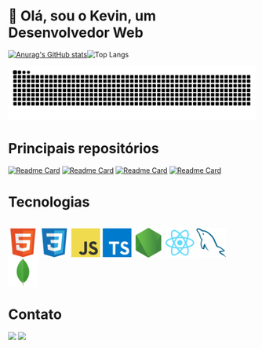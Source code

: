 <h1>👋&nbsp;Olá, sou o Kevin, um Desenvolvedor Web</h1>

[![Anurag's GitHub stats](https://github-readme-stats.vercel.app/api?username=KevinWillyan456&hide=stars,prs,issues,contribs&show_icons=true&theme=radical)](https://github.com/KevinWillyan456)![Top Langs](https://github-readme-stats.vercel.app/api/top-langs/?username=KevinWillyan456&layout=compact&theme=radical)

<picture>
  <source media="(prefers-color-scheme: dark)" srcset="https://raw.githubusercontent.com/KevinWillyan456/KevinWillyan456/output/github-contribution-grid-snake-dark.svg">
  <source media="(prefers-color-scheme: light)" srcset="https://raw.githubusercontent.com/KevinWillyan456/KevinWillyan456/output/github-contribution-grid-snake.svg">
  <img alt="github contribution grid snake animation" src="https://raw.githubusercontent.com/KevinWillyan456/KevinWillyan456/output/github-contribution-grid-snake.svg">
</picture>

<h1>Principais repositórios</h1>

[![Readme Card](https://github-readme-stats.vercel.app/api/pin/?username=KevinWillyan456&repo=purchaseway-blog&theme=radical)](https://github.com/KevinWillyan456/purchaseway-blog)
[![Readme Card](https://github-readme-stats.vercel.app/api/pin/?username=KevinWillyan456&repo=pw-music-game&theme=radical)](https://github.com/KevinWillyan456/pw-music-game)
[![Readme Card](https://github-readme-stats.vercel.app/api/pin/?username=KevinWillyan456&repo=pw-animes-react&theme=radical)](https://github.com/KevinWillyan456/pw-animes-react)
[![Readme Card](https://github-readme-stats.vercel.app/api/pin/?username=KevinWillyan456&repo=purchaseway-music&theme=radical)](https://github.com/KevinWillyan456/purchaseway-music)

<h1>Tecnologias</h1>

<div style="display: inline_block"><br>
  <img align="center" alt="HTML" height="60" width="60" src="https://raw.githubusercontent.com/devicons/devicon/master/icons/html5/html5-original.svg">
  <img align="center" alt="CSS" height="60" width="60" src="https://raw.githubusercontent.com/devicons/devicon/master/icons/css3/css3-original.svg">
  <img align="center" alt="JS" height="60" width="60" src="https://raw.githubusercontent.com/devicons/devicon/master/icons/javascript/javascript-original.svg">
  <img align="center" alt="TS" height="60" width="60" src="https://raw.githubusercontent.com/devicons/devicon/master/icons/typescript/typescript-original.svg">
  <img align="center" alt="Node JS" height="60" width="60" src="https://raw.githubusercontent.com/devicons/devicon/master/icons/nodejs/nodejs-original.svg">
  <img align="center" alt="React JS" height="60" width="60" src="https://raw.githubusercontent.com/devicons/devicon/master/icons/react/react-original.svg">
  <img align="center" alt="MySql" height="60" width="60" src="https://raw.githubusercontent.com/devicons/devicon/master/icons/mysql/mysql-original.svg">
  <img align="center" alt="React JS" height="60" width="60" src="https://raw.githubusercontent.com/devicons/devicon/master/icons/mongodb/mongodb-original.svg">
</div>

<h1>Contato</h1>

<div>
  <a href="https://github.com/KevinWillyan456" target="_blank"><img src="https://img.shields.io/badge/GitHub-100000?style=for-the-badge&logo=github&logoColor=white" target="_blank"></a>
  <a href="https://www.linkedin.com/in/KevinWillyan456" target="_blank"><img src="https://img.shields.io/badge/LinkedIn-0077B5?style=for-the-badge&logo=linkedin&logoColor=white" target="_blank"></a>
</div>
